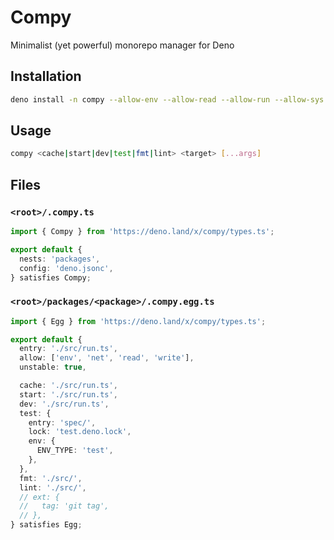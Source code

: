 # Compy
Minimalist (yet powerful) monorepo manager for Deno

## Installation

```sh
deno install -n compy --allow-env --allow-read --allow-run --allow-sys --allow-net --unstable 'https://deno.land/x/compy/cli.ts'
```

## Usage

```sh
compy <cache|start|dev|test|fmt|lint> <target> [...args]
```

## Files

### `<root>/.compy.ts`

```typescript
import { Compy } from 'https://deno.land/x/compy/types.ts';

export default {
  nests: 'packages',
  config: 'deno.jsonc',
} satisfies Compy;
```

### `<root>/packages/<package>/.compy.egg.ts`

```typescript
import { Egg } from 'https://deno.land/x/compy/types.ts';

export default {
  entry: './src/run.ts',
  allow: ['env', 'net', 'read', 'write'],
  unstable: true,

  cache: './src/run.ts',
  start: './src/run.ts',
  dev: './src/run.ts',
  test: {
    entry: 'spec/',
    lock: 'test.deno.lock',
    env: {
      ENV_TYPE: 'test',
    },
  },
  fmt: './src/',
  lint: './src/',
  // ext: {
  //   tag: 'git tag',
  // },
} satisfies Egg;
```
